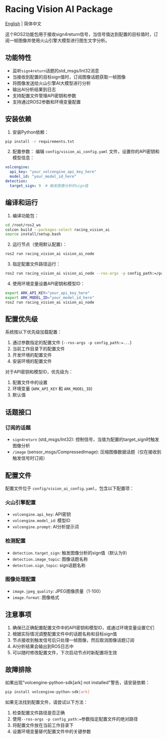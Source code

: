 # Racing Vision AI Package

[English](./README.md) | 简体中文

这个ROS2功能包用于接收sign4return信号，当信号值达到配置的目标值时，订阅一帧图像并使用火山引擎大模型进行图生文字分析。

## 功能特性

- 监听`sign4return`话题的std_msgs/Int32消息
- 当接收到配置的目标sign值时，订阅图像话题获取一帧图像
- 将图像发送给火山引擎AI大模型进行分析
- 输出AI分析结果到日志
- 支持配置文件管理API密钥和参数
- 支持通过ROS2参数和环境变量配置

## 安装依赖

1. 安装Python依赖：
```bash
pip install -r requirements.txt
```

2. 配置参数：
编辑 `config/vision_ai_config.yaml` 文件，设置你的API密钥和模型信息：
```yaml
volcengine:
  api_key: "your_volcengine_api_key_here"
  model_id: "your_model_id_here"
detection:
  target_sign: 9  # 触发图像分析的sign值
```

## 编译和运行

1. 编译功能包：
```bash
cd /root/ros2_ws
colcon build --packages-select racing_vision_ai
source install/setup.bash
```

2. 运行节点（使用默认配置）：
```bash
ros2 run racing_vision_ai vision_ai_node
```

3. 指定配置文件路径运行：
```bash
ros2 run racing_vision_ai vision_ai_node --ros-args -p config_path:=/path/to/your/vision_ai_config.yaml
```

4. 使用环境变量设置API密钥和模型ID：
```bash
export ARK_API_KEY="your_api_key_here" 
export ARK_MODEL_ID="your_model_id_here"
ros2 run racing_vision_ai vision_ai_node
```

## 配置优先级

系统按以下优先级加载配置：

1. 通过参数指定的配置文件 (`--ros-args -p config_path:=...`)
2. 当前工作目录下的配置文件
3. 开发环境的配置文件
4. 安装环境的配置文件

对于API密钥和模型ID，优先级为：
1. 配置文件中的设置
2. 环境变量 (`ARK_API_KEY` 和 `ARK_MODEL_ID`)
3. 默认值

## 话题接口

### 订阅的话题

- `sign4return` (std_msgs/Int32): 控制信号，当值为配置的target_sign时触发图像分析
- `/image` (sensor_msgs/CompressedImage): 压缩图像数据话题（仅在接收到触发信号时订阅）

## 配置文件

配置文件位于 `config/vision_ai_config.yaml`，包含以下配置项：

### 火山引擎配置
- `volcengine.api_key`: API密钥
- `volcengine.model_id`: 模型ID
- `volcengine.prompt`: AI分析提示词

### 检测配置
- `detection.target_sign`: 触发图像分析的sign值（默认为9）
- `detection.image_topic`: 图像话题名称
- `detection.sign_topic`: sign话题名称

### 图像处理配置
- `image.jpeg_quality`: JPEG图像质量（1-100）
- `image.format`: 图像格式

## 注意事项

1. 确保已正确配置配置文件中的API密钥和模型ID，或通过环境变量设置它们
2. 根据实际情况调整配置文件中的话题名称和目标sign值
3. 节点接收到触发信号后只处理一帧图像，然后取消图像话题订阅
4. AI分析结果会输出到ROS日志中
5. 可以随时修改配置文件，下次启动节点时新配置将生效

## 故障排除

如果出现"volcengine-python-sdk[ark] not installed"警告，请安装依赖：
```bash
pip install volcengine-python-sdk[ark]
```

如果无法找到配置文件，请尝试以下方法：
1. 检查配置文件路径是否正确
2. 使用`--ros-args -p config_path:=`参数指定配置文件的绝对路径
3. 将配置文件放在当前工作目录下
4. 设置环境变量替代配置文件中的关键参数
